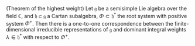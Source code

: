 (Theorem of the highest weight) Let $\mathfrak{g}$ be a semisimple Lie algebra over the field $\mathbb{C}$, and $\mathfrak{h} \subset \mathfrak{g}$ a Cartan subalgebra, $\Phi \subset \mathfrak{h}^*$ the root system with positive system $\Phi^+$. Then there is a one-to-one correspondence between the finite-dimensional irreducible representations of $\mathfrak{g}$ and dominant integral weights $\lambda \in \mathfrak{h}^*$ with respect to $\Phi^+$.
